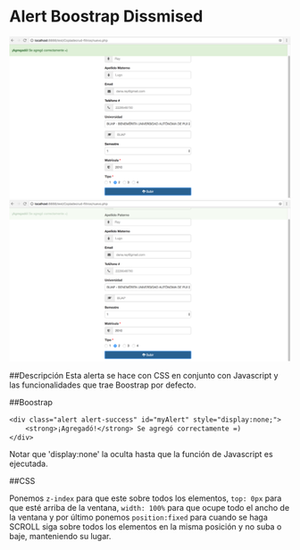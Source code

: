 # Alert Boostrap Dissmised
<img src="alertboostrap1.png" alt="HTML5 Icon" >
<img src="alertboostrap2.png" alt="HTML5 Icon" >

##Descripción
Esta alerta se hace con CSS en conjunto con Javascript y las funcionalidades que trae Boostrap por defecto.

##Boostrap
	
	<div class="alert alert-success" id="myAlert" style="display:none;">
		<strong>¡Agregadó!</strong> Se agregó correctamente =)
	</div>
	
Notar que 'display:none' la oculta hasta que la función de Javascript es ejecutada.

##CSS
	<style>
	  .alert {
	    position:fixed; 
	    top: 0px; 
	    left: 0px; 
	    width: 100%;
	    z-index:9999; 
	    border-radius:0px
	}
	</style>

Ponemos `z-index` para que este sobre todos los elementos, `top: 0px` para que esté arriba de la ventana, `width: 100%` para que ocupe todo el ancho de la ventana y por último ponemos `position:fixed` para cuando se haga SCROLL siga sobre todos los elementos en la misma posición y no suba o baje, manteniendo su lugar.


